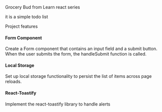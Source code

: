 Grocery Bud from Learn react series

it is a simple todo list

Project features
#### Form Component
Create a Form component that contains an input field and a submit button. When the user submits the form, the handleSubmit function is called.

#### Local Storage
Set up local storage functionality to persist the list of items across page reloads.

#### React-Toastify
Implement the react-toastify library to handle alerts 

